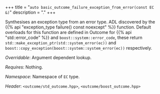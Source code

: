 +++
title = "`auto basic_outcome_failure_exception_from_error(const EC &)`"
description = "."
+++

Synthesises an exception type from an error type. ADL discovered by the
{{% api "exception_type failure() const noexcept" %}} function. Default
overloads for this function are defined in Outcome for {{% api "std::error_code" %}}
and `boost::system::error_code`, these return `std::make_exception_ptr(std::system_error(ec))`
and `boost::copy_exception(boost::system::system_error(ec))` respectively.

*Overridable*: Argument dependent lookup.

*Requires*: Nothing.

*Namespace*: Namespace of `EC` type.

*Header*: `<outcome/std_outcome.hpp>`, `<outcome/boost_outcome.hpp>`
